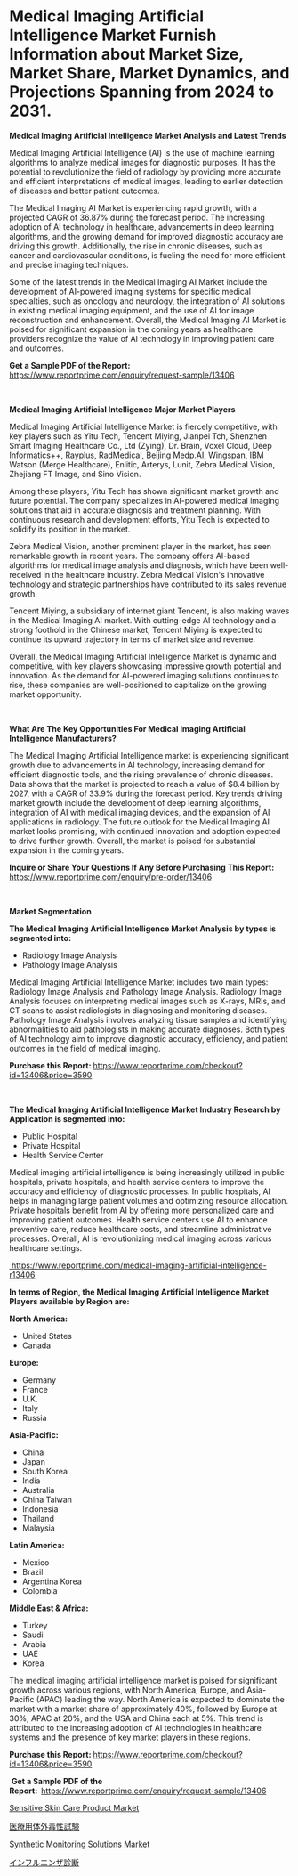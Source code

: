 <p><h1>Medical Imaging Artificial Intelligence Market Furnish Information about Market Size, Market Share, Market Dynamics, and Projections Spanning from 2024 to 2031.</h1></p><p><strong>Medical Imaging Artificial Intelligence Market Analysis and Latest Trends</strong></p>
<p><p>Medical Imaging Artificial Intelligence (AI) is the use of machine learning algorithms to analyze medical images for diagnostic purposes. It has the potential to revolutionize the field of radiology by providing more accurate and efficient interpretations of medical images, leading to earlier detection of diseases and better patient outcomes.</p><p>The Medical Imaging AI Market is experiencing rapid growth, with a projected CAGR of 36.87% during the forecast period. The increasing adoption of AI technology in healthcare, advancements in deep learning algorithms, and the growing demand for improved diagnostic accuracy are driving this growth. Additionally, the rise in chronic diseases, such as cancer and cardiovascular conditions, is fueling the need for more efficient and precise imaging techniques.</p><p>Some of the latest trends in the Medical Imaging AI Market include the development of AI-powered imaging systems for specific medical specialties, such as oncology and neurology, the integration of AI solutions in existing medical imaging equipment, and the use of AI for image reconstruction and enhancement. Overall, the Medical Imaging AI Market is poised for significant expansion in the coming years as healthcare providers recognize the value of AI technology in improving patient care and outcomes.</p></p>
<p><strong>Get a Sample PDF of the Report:&nbsp;</strong> <a href="https://www.reportprime.com/enquiry/request-sample/13406">https://www.reportprime.com/enquiry/request-sample/13406</a></p>
<p>&nbsp;</p>
<p><strong>Medical Imaging Artificial Intelligence Major Market Players</strong></p>
<p><p>Medical Imaging Artificial Intelligence Market is fiercely competitive, with key players such as Yitu Tech, Tencent Miying, Jianpei Tch, Shenzhen Smart Imaging Healthcare Co., Ltd (Zying), Dr. Brain, Voxel Cloud, Deep Informatics++, Rayplus, RadMedical, Beijing Medp.AI, Wingspan, IBM Watson (Merge Healthcare), Enlitic, Arterys, Lunit, Zebra Medical Vision, Zhejiang FT Image, and Sino Vision.</p><p>Among these players, Yitu Tech has shown significant market growth and future potential. The company specializes in AI-powered medical imaging solutions that aid in accurate diagnosis and treatment planning. With continuous research and development efforts, Yitu Tech is expected to solidify its position in the market.</p><p>Zebra Medical Vision, another prominent player in the market, has seen remarkable growth in recent years. The company offers AI-based algorithms for medical image analysis and diagnosis, which have been well-received in the healthcare industry. Zebra Medical Vision's innovative technology and strategic partnerships have contributed to its sales revenue growth.</p><p>Tencent Miying, a subsidiary of internet giant Tencent, is also making waves in the Medical Imaging AI market. With cutting-edge AI technology and a strong foothold in the Chinese market, Tencent Miying is expected to continue its upward trajectory in terms of market size and revenue.</p><p>Overall, the Medical Imaging Artificial Intelligence Market is dynamic and competitive, with key players showcasing impressive growth potential and innovation. As the demand for AI-powered imaging solutions continues to rise, these companies are well-positioned to capitalize on the growing market opportunity.</p></p>
<p>&nbsp;</p>
<p><strong>What Are The Key Opportunities For Medical Imaging Artificial Intelligence Manufacturers?</strong></p>
<p><p>The Medical Imaging Artificial Intelligence market is experiencing significant growth due to advancements in AI technology, increasing demand for efficient diagnostic tools, and the rising prevalence of chronic diseases. Data shows that the market is projected to reach a value of $8.4 billion by 2027, with a CAGR of 33.9% during the forecast period. Key trends driving market growth include the development of deep learning algorithms, integration of AI with medical imaging devices, and the expansion of AI applications in radiology. The future outlook for the Medical Imaging AI market looks promising, with continued innovation and adoption expected to drive further growth.  Overall, the market is poised for substantial expansion in the coming years.</p></p>
<p><strong>Inquire or Share Your Questions If Any Before Purchasing This Report:</strong> <a href="https://www.reportprime.com/enquiry/pre-order/13406">https://www.reportprime.com/enquiry/pre-order/13406</a></p>
<p>&nbsp;</p>
<p><strong>Market Segmentation</strong></p>
<p><strong>The Medical Imaging Artificial Intelligence Market Analysis by types is segmented into:</strong></p>
<p><ul><li>Radiology Image Analysis</li><li>Pathology Image Analysis</li></ul></p>
<p><p>Medical Imaging Artificial Intelligence Market includes two main types: Radiology Image Analysis and Pathology Image Analysis. Radiology Image Analysis focuses on interpreting medical images such as X-rays, MRIs, and CT scans to assist radiologists in diagnosing and monitoring diseases. Pathology Image Analysis involves analyzing tissue samples and identifying abnormalities to aid pathologists in making accurate diagnoses. Both types of AI technology aim to improve diagnostic accuracy, efficiency, and patient outcomes in the field of medical imaging.</p></p>
<p><strong>Purchase this Report:&nbsp;</strong><a href="https://www.reportprime.com/checkout?id=13406&price=3590">https://www.reportprime.com/checkout?id=13406&price=3590</a></p>
<p>&nbsp;</p>
<p><strong>The Medical Imaging Artificial Intelligence Market Industry Research by Application is segmented into:</strong></p>
<p><ul><li>Public Hospital</li><li>Private Hospital</li><li>Health Service Center</li></ul></p>
<p><p>Medical imaging artificial intelligence is being increasingly utilized in public hospitals, private hospitals, and health service centers to improve the accuracy and efficiency of diagnostic processes. In public hospitals, AI helps in managing large patient volumes and optimizing resource allocation. Private hospitals benefit from AI by offering more personalized care and improving patient outcomes. Health service centers use AI to enhance preventive care, reduce healthcare costs, and streamline administrative processes. Overall, AI is revolutionizing medical imaging across various healthcare settings.</p></p>
<p><a href="https://www.reportprime.com/medical-imaging-artificial-intelligence-r13406">&nbsp;https://www.reportprime.com/medical-imaging-artificial-intelligence-r13406</a></p>
<p><strong>In terms of Region, the Medical Imaging Artificial Intelligence Market Players available by Region are:</strong></p>
<p>
    <p> <strong> North America: </strong>
        <ul>
            <li>United States</li>
            <li>Canada</li>
        </ul>
        </p> 
    <p> <strong> Europe: </strong>
        <ul>
            <li>Germany</li>
            <li>France</li>
            <li>U.K.</li>
            <li>Italy</li>
            <li>Russia</li>
        </ul>
        </p> 
    <p> <strong> Asia-Pacific: </strong>
        <ul>
            <li>China</li>
            <li>Japan</li>
            <li>South Korea</li>
            <li>India</li>
            <li>Australia</li>
            <li>China Taiwan</li>
            <li>Indonesia</li>
            <li>Thailand</li>
            <li>Malaysia</li>
        </ul>
        </p> 
    <p> <strong> Latin America: </strong>
        <ul>
            <li>Mexico</li>
            <li>Brazil</li>
            <li>Argentina Korea</li>
            <li>Colombia</li>
        </ul>
        </p> 
    <p> <strong> Middle East & Africa: </strong>
        <ul>
            <li>Turkey</li>
            <li>Saudi</li>
            <li>Arabia</li>
            <li>UAE</li>
            <li>Korea</li>
        </ul>
    </p>
    </p>
<p><p>The medical imaging artificial intelligence market is poised for significant growth across various regions, with North America, Europe, and Asia-Pacific (APAC) leading the way. North America is expected to dominate the market with a market share of approximately 40%, followed by Europe at 30%, APAC at 20%, and the USA and China each at 5%. This trend is attributed to the increasing adoption of AI technologies in healthcare systems and the presence of key market players in these regions.</p></p>
<p><strong>Purchase this Report: </strong><a href="https://www.reportprime.com/checkout?id=13406&price=3590">https://www.reportprime.com/checkout?id=13406&price=3590</a></p>
<p>&nbsp;<strong>Get a Sample PDF of the Report:&nbsp;&nbsp;</strong><a href="https://www.reportprime.com/enquiry/request-sample/13406">https://www.reportprime.com/enquiry/request-sample/13406</a></p>
<p><strong></strong></p>
<p><p><a href="https://github.com/HenrietteMills1/Market-Research-Report-List-1/blob/main/sensitive-skin-care-product-market.md">Sensitive Skin Care Product Market</a></p><p><a href="https://github.com/TerrellConn/Market-Research-Report-List-1/blob/main/822657080257.md">医療用体外毒性試験</a></p><p><a href="https://github.com/marthawweekle/Market-Research-Report-List-1/blob/main/synthetic-monitoring-solutions-market.md">Synthetic Monitoring Solutions Market</a></p><p><a href="https://github.com/schmahlson/Market-Research-Report-List-1/blob/main/752464280256.md">インフルエンザ診断</a></p></p>